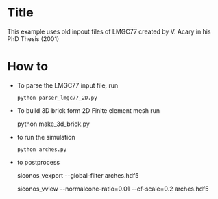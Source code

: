 # Title

  This example uses old inpout files of LMGC77 created by V. Acary in his PhD Thesis (2001)

# How to

-  To parse the LMGC77 input file, run

       python parser_lmgc77_2D.py

-  To build 3D brick form 2D Finite element mesh run

     python make_3d_brick.py

- to run the simulation

      python arches.py

- to postprocess

     siconos_vexport --global-filter arches.hdf5

     siconos_vview --normalcone-ratio=0.01 --cf-scale=0.2 arches.hdf5 